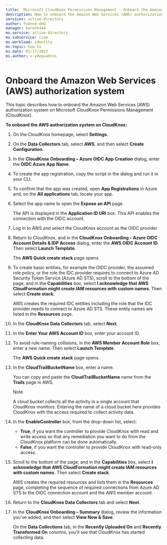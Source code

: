 ```yaml
---
title:  Microsoft CloudKnox Permissions Management - Onboard the Amazon Web Services (AWS) authorization system
description: How to onboard the Amazon Web Services (AWS) authorization system on CloudKnox.
services: active-directory
author: Yvonne-deQ
manager: karenh444
ms.service: active-directory
ms.subservice: ciem
ms.workload: identity
ms.topic: how-to
ms.date: 01/17/2022
ms.author: v-ydequadros
---
```


# Onboard the Amazon Web Services (AWS) authorization system

This topic describes how to onboard the Amazon Web Services (AWS) authorization system on Microsoft CloudKnox Permissions Management (CloudKnox).

**To onboard the AWS authorization system on CloudKnox:**

1. On the CloudKnox homepage, select **Settings**.
2. On the **Data Collectors** tab, select **AWS**, and then select **Create Configuration**.
3. In the **CloudKnox Onboarding – Azure OIDC App Creation** dialog, enter the **OIDC Azure App Name**.
4. To create the app registration, copy the script in the dialog and run it in your CLI.
5. To confirm that the app was created, open **App Registrations** in Azure and, on the **All applications** tab, locate your app.
6. Select the app name to open the **Expose an API** page.

    The API is displayed in the **Application ID URI** box. This API enables the connection with the OIDC account.
7. Log in to AWS and select the CloudKnox account as the OIDC provider.
8. Return to CloudKnox, and in the **CloudKnox Onboarding – Azure OIDC Account Details & IDP Access** dialog, enter the **AWS OIDC Account ID**. Then select **Launch Template**.

    The **AWS Quick create stack** page opens. 
9. To create basic entities, for example the OIDC provider, the assumed role policy, or the role the IDC provider requires to connect to Azure AD Security Token Service (Azure AD STS), scroll to the bottom of the page, and in the **Capabilities** box, select **I acknowledge that AWS CloudFormation might create IAM resources with custom names**. Then select **Create stack.**

    AWS creates the required IDC entities including the role that the IDC provider needs to connect to Azure AD STS. These entity names are listed in the **Resources** page.
10. In the **CloudKnox Data Collectors** tab, select **Next**.
11. In the **Enter Your AWS Account ID** box, enter your account ID.
12. To avoid rule-naming collisions, in the **AWS Member Account Role** box, enter a new name. Then select **Launch Template**.

    The **AWS Quick create stack** page opens. 
13. In the **CloudTrailBucketName** box, enter a name. 

    You can copy and paste the **CloudTrailBucketName** name from the **Trails** page in AWS.

    > [!NOTE] 
    >  A *cloud bucket* collects all the activity in a single account that CloudKnox monitors. Entering the name of a cloud bucket here provides CloudKnox with the access required to collect activity data. 

14. In the **EnableController** box, from the drop-down list, select: 

    - **True**, if you want the controller to provide CloudKnox with read and write access so that any remediation you want to do from the CloudKnox platform can be done automatically.
    - **False**, if you want the controller to provide CloudKnox with read-only access.

15. Scroll to the bottom of the page, and in the **Capabilities** box, select **I acknowledge that AWS CloudFormation might create IAM resources with custom names**. Then select **Create stack**.

    AWS creates the required resources and lists them in the **Resources** page, completing the sequence of required connections from Azure AD STS to the OIDC connection account and the AWS member account.

16. Return to the **CloudKnox Data Collectors** tab and select **Next**.

17. In the **CloudKnox Onboarding – Summary** dialog, review the information you’ve added, and then select **View Now & Save**.

    On the **Data Collections** tab, in the **Recently Uploaded On** and **Recently Transformed On** columns, you’ll see that CloudKnox has started collecting data.




<!---## Next steps--->

<!---For an overview of the CloudKnox installation process, see[CloudKnox Installation overview cloud](cloudknox-installation.html).--->
<!---For information on how to enable CloudKnox on your Azure AD tenant, see [Enable Microsoft CloudKnox Permissions Management on your Azure AD tenant](cloudknox-onboard-enable-tenant.html).--->
<!---For information on how to install AWS on CloudKnox, see [Install CloudKnox Sentry on AWS](cloudknox-sentry-install-aws.md)--->

